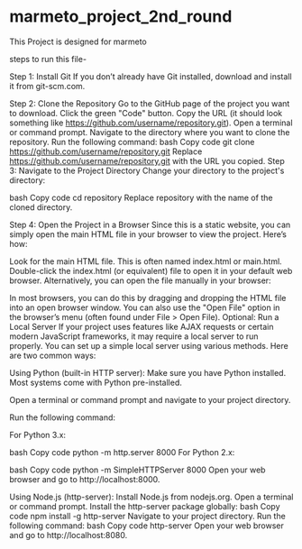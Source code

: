 # marmeto_project_2nd_round
This Project is designed for marmeto

steps to run this file-

Step 1: Install Git
If you don’t already have Git installed, download and install it from git-scm.com.

Step 2: Clone the Repository
Go to the GitHub page of the project you want to download.
Click the green "Code" button.
Copy the URL (it should look something like https://github.com/username/repository.git).
Open a terminal or command prompt.
Navigate to the directory where you want to clone the repository.
Run the following command:
bash
Copy code
git clone https://github.com/username/repository.git
Replace https://github.com/username/repository.git with the URL you copied.
Step 3: Navigate to the Project Directory
Change your directory to the project's directory:

bash
Copy code
cd repository
Replace repository with the name of the cloned directory.

Step 4: Open the Project in a Browser
Since this is a static website, you can simply open the main HTML file in your browser to view the project. Here’s how:

Look for the main HTML file. This is often named index.html or main.html.
Double-click the index.html (or equivalent) file to open it in your default web browser.
Alternatively, you can open the file manually in your browser:

In most browsers, you can do this by dragging and dropping the HTML file into an open browser window.
You can also use the "Open File" option in the browser’s menu (often found under File > Open File).
Optional: Run a Local Server
If your project uses features like AJAX requests or certain modern JavaScript frameworks, it may require a local server to run properly. You can set up a simple local server using various methods. Here are two common ways:

Using Python (built-in HTTP server):
Make sure you have Python installed. Most systems come with Python pre-installed.

Open a terminal or command prompt and navigate to your project directory.

Run the following command:

For Python 3.x:

bash
Copy code
python -m http.server 8000
For Python 2.x:

bash
Copy code
python -m SimpleHTTPServer 8000
Open your web browser and go to http://localhost:8000.

Using Node.js (http-server):
Install Node.js from nodejs.org.
Open a terminal or command prompt.
Install the http-server package globally:
bash
Copy code
npm install -g http-server
Navigate to your project directory.
Run the following command:
bash
Copy code
http-server
Open your web browser and go to http://localhost:8080.
